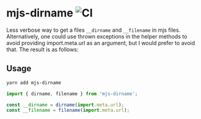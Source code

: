 # mjs-dirname ![CI](https://github.com/stefanpenner/mjs-dirname/workflows/CI/badge.svg)

Less verbose way to get a files `__dirname` and `__filename` in mjs files. Alternatively, one could use thrown exceptions in the helper methods to avoid providing import.meta.url as an argument, but I would prefer to avoid that. The result is as follows:

## Usage

```sh
yarn add mjs-dirname
```

```js
import { dirname, filename } from 'mjs-dirname';

const __dirname = dirname(import.meta.url);
const __filename = filename(import.meta.url);
```
